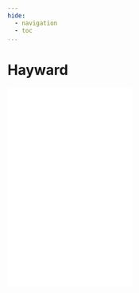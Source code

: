 ```yaml
---
hide:
  - navigation
  - toc
...
```


# Hayward

<iframe 
  scrolling="no"
  seamless="seamless"
  src="../_hayward.html" 
  style="border:none;display:block;flex-direction:column;" 
  height="400"
  width ="50%"
  style="display:block;flex-direction:row;"
/>

